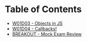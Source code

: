 # Table of Contents

* [W01D03 - Objects in JS](/w01d03)
* [W01D04 - Callbacks!](/w01d04)
* [BREAKOUT - Mock Exam Review](/breakout-mock-exam-review)
